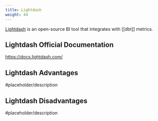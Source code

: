 ```yaml
---
title: Lightdash
weight: 44
---
```

[Lightdash](https://www.lightdash.com/) is an open-source BI tool that integrates with [[dbt]] metrics.

## Lightdash Official Documentation

https://docs.lightdash.com/

## Lightdash Advantages
#placeholder/description 

## Lightdash Disadvantages
#placeholder/description 

